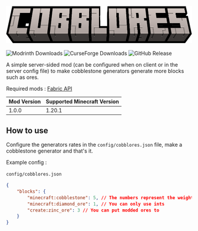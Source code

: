 <h1 style="display: flex; align-items: center; justify-content: space-around;"><img height="100em" src="./src/main/resources/assets/cobblores/cobblores_title.png" alt="icon"></h1>

![Modrinth Downloads](https://img.shields.io/modrinth/dt/ADDHERE?style=for-the-badge&logo=Modrinth&label=Modrinth%20Downloads&color=00af5c&link=https%3A%2F%2Fmodrinth.com%2Fmod%2Fcobblores) 
![CurseForge Downloads](https://img.shields.io/curseforge/dt/ADDHERE?style=for-the-badge&logo=curseforge&label=CurseForge%20Downloads)
 ![GitHub Release](https://img.shields.io/github/v/release/Adrien5902/Cobblores?style=for-the-badge&label=Latest%20Released%20Version)

A simple server-sided mod (can be configured when on client or in the server config file) to make cobblestone generators generate more blocks such as ores.

Required mods : [Fabric API](https://modrinth.com/mod/fabric-api)

| Mod Version | Supported Minecraft Version |
| ----------- | --------------------------- |
| 1.0.0       | 1.20.1                      |

## How to use
Configure the generators rates in the `config/cobblores.json` file, make a cobblestone generator and that's it.

Example config :

`config/cobblores.json`
```json
{
	"blocks": {
		"minecraft:cobblestone": 5, // The numbers represent the weight of the block
		"minecraft:diamond_ore": 1, // You can only use ints
		"create:zinc_ore": 3 // You can put modded ores to
	}
}
```

